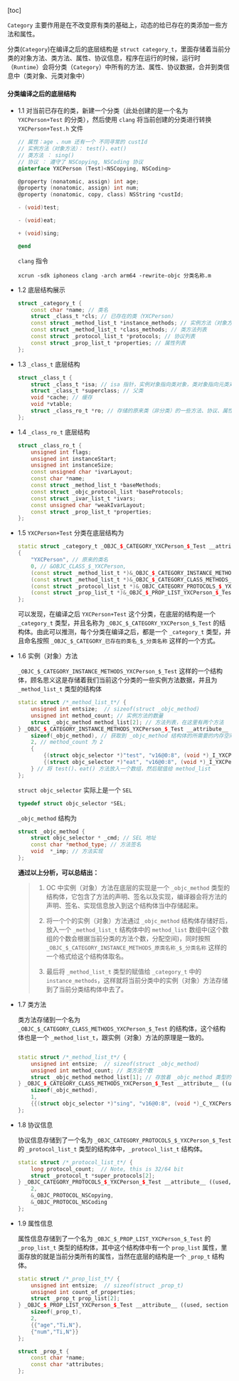 [toc]

`Category` 主要作用是在不改变原有类的基础上，动态的给已存在的类添加一些方法和属性。

分类(`Category`)在编译之后的底层结构是 `struct category_t`，里面存储着当前分类的对象方法、类方法、属性、协议信息，程序在运行的时候，运行时（`Runtime`）会将分类（`Category`）中所有的方法、属性、协议数据，合并到类信息中（类对象、元类对象中）

#### 分类编译之后的底层结构

* 1.1 对当前已存在的类，新建一个分类（此处创建的是一个名为 `YXCPerson+Test` 的分类），然后使用 `clang` 将当前创建的分类进行转换
    `YXCPerson+Test.h` 文件
    ```Objective-C
    // 属性：age 、num 还有一个 不同寻常的 custId 
    // 实例方法（对象方法）： test()、eat()
    // 类方法 ： sing()
    // 协议 ： 遵守了 NSCopying, NSCoding 协议
    @interface YXCPerson (Test)<NSCopying, NSCoding>

    @property (nonatomic, assign) int age;
    @property (nonatomic, assign) int num;
    @property (nonatomic, copy, class) NSString *custId;

    - (void)test;

    - (void)eat;

    + (void)sing;

    @end
    ```

    `clang` 指令

    ```shell
    xcrun -sdk iphoneos clang -arch arm64 -rewrite-objc 分类名称.m
    ```

* 1.2 底层结构展示

    ```C++
    struct _category_t {
        const char *name; // 类名
        struct _class_t *cls; // 已存在的类（YXCPerson）
        const struct _method_list_t *instance_methods; // 实例方法（对象方法）列表
        const struct _method_list_t *class_methods; // 类方法列表
        const struct _protocol_list_t *protocols; // 协议列表
        const struct _prop_list_t *properties; // 属性列表
    };
    ```

* 1.3 `_class_t` 底层结构

    ```C++
    struct _class_t {
        struct _class_t *isa; // isa 指针，实例对象指向类对象，类对象指向元类对象，元类对象指向基类的元类对象（一般是 NSObject）
        struct _class_t *superclass; // 父类
        void *cache; // 缓存
        void *vtable;
        struct _class_ro_t *ro; // 存储的原来类（非分类）的一些方法、协议、属性、成员变量等信息
    };
    ```

* 1.4 `_class_ro_t` 底层结构

    ```C++
    struct _class_ro_t {
        unsigned int flags;
        unsigned int instanceStart;
        unsigned int instanceSize;
        const unsigned char *ivarLayout;
        const char *name;
        const struct _method_list_t *baseMethods;
        const struct _objc_protocol_list *baseProtocols;
        const struct _ivar_list_t *ivars;
        const unsigned char *weakIvarLayout;
        const struct _prop_list_t *properties;
    };
    ```

* 1.5 `YXCPerson+Test` 分类在底层结构为

    ```C++
    static struct _category_t _OBJC_$_CATEGORY_YXCPerson_$_Test __attribute__ ((used, section ("__DATA,__objc_const"))) = 
    {
        "YXCPerson", // 原来的类名
        0, // &OBJC_CLASS_$_YXCPerson,
        (const struct _method_list_t *)&_OBJC_$_CATEGORY_INSTANCE_METHODS_YXCPerson_$_Test, // 实例对象方法列表
        (const struct _method_list_t *)&_OBJC_$_CATEGORY_CLASS_METHODS_YXCPerson_$_Test, // 类对象方法列表
        (const struct _protocol_list_t *)&_OBJC_CATEGORY_PROTOCOLS_$_YXCPerson_$_Test, // 协议信息列表
        (const struct _prop_list_t *)&_OBJC_$_PROP_LIST_YXCPerson_$_Test, // 属性列表
    };
    ```
    可以发现，在编译之后 `YXCPerson+Test` 这个分类，在底层的结构是一个 `_category_t` 类型，并且名称为 `_OBJC_$_CATEGORY_YXCPerson_$_Test` 的结构体。由此可以推测，每个分类在编译之后，都是一个 `_category_t` 类型，并且命名按照 `_OBJC_$_CATEGORY_已存在的类名_$_分类名称` 这样的一个方式。
     
* 1.6 实例（对象）方法

    `_OBJC_$_CATEGORY_INSTANCE_METHODS_YXCPerson_$_Test` 这样的一个结构体，顾名思义这是存储着我们当前这个分类的一些实例方法数据，并且为 `_method_list_t` 类型的结构体

    ```C++
    static struct /*_method_list_t*/ {
        unsigned int entsize;  // sizeof(struct _objc_method)
        unsigned int method_count; // 实例方法的数量
        struct _objc_method method_list[2]; // 方法列表，在这里有两个方法
    } _OBJC_$_CATEGORY_INSTANCE_METHODS_YXCPerson_$_Test __attribute__ ((used, section ("__DATA,__objc_const"))) = {
        sizeof(_objc_method), // 获取到 _objc_method 结构体的所需要的内存空间大小，赋值到 entsize
        2, // method_count 为 2
        {
            {(struct objc_selector *)"test", "v16@0:8", (void *)_I_YXCPerson_Test_test},
            {(struct objc_selector *)"eat", "v16@0:8", (void *)_I_YXCPerson_Test_eat}
        } // 将 test()、eat() 方法放入一个数组，然后赋值给 method_list
    };
    ```

    `struct objc_selector` 实际上是一个 `SEL`

    ```C++
    typedef struct objc_selector *SEL;
    ```

    `_objc_method` 结构为

    ```C++
    struct _objc_method {
        struct objc_selector * _cmd; // SEL 地址
        const char *method_type; // 方法签名
        void  *_imp; // 方法实现
    };
    ```

    **通过以上分析，可以总结出：**

    > 1. OC 中实例（对象）方法在底层的实现是一个 `_objc_method` 类型的结构体，它包含了方法的声明、签名以及实现，编译器会将方法的声明、签名、实现信息放入到这个结构体当中存储起来。
    >
    > 2. 将一个个的实例（对象）方法通过 `_objc_method` 结构体存储好后，放入一个 `_method_list_t` 结构体中的 `method_list` 数组中(这个数组的个数会根据当前分类的方法个数，分配空间)，同时按照 `_OBJC_$_CATEGORY_INSTANCE_METHODS_原类名称_$_分类名称` 这样的一个格式给这个结构体取名。
    >
    > 3. 最后将 `_method_list_t` 类型的赋值给 `_category_t` 中的 `instance_methods`，这样就将当前分类中的实例（对象）方法存储到了当前分类结构体中去了。

* 1.7 类方法

    类方法存储到一个名为 `_OBJC_$_CATEGORY_CLASS_METHODS_YXCPerson_$_Test` 的结构体，这个结构体也是一个 `_method_list_t`，跟实例（对象）方法的原理是一致的。

    ```C++

    static struct /*_method_list_t*/ {
        unsigned int entsize;  // sizeof(struct _objc_method)
        unsigned int method_count; // 类方法个数
        struct _objc_method method_list[1]; // 存放着 _objc_method 类型的结构体数组
    } _OBJC_$_CATEGORY_CLASS_METHODS_YXCPerson_$_Test __attribute__ ((used, section ("__DATA,__objc_const"))) = {
        sizeof(_objc_method),
        1,
        {{(struct objc_selector *)"sing", "v16@0:8", (void *)_C_YXCPerson_Test_sing}}
    };

    ```

* 1.8 协议信息

    协议信息存储到了一个名为 `_OBJC_CATEGORY_PROTOCOLS_$_YXCPerson_$_Test` 的 `_protocol_list_t` 类型的结构体中，`_protocol_list_t` 结构体。

    ```C++
    static struct /*_protocol_list_t*/ {
        long protocol_count;  // Note, this is 32/64 bit
        struct _protocol_t *super_protocols[2];
    } _OBJC_CATEGORY_PROTOCOLS_$_YXCPerson_$_Test __attribute__ ((used, section ("__DATA,__objc_const"))) = {
        2,
        &_OBJC_PROTOCOL_NSCopying,
        &_OBJC_PROTOCOL_NSCoding
    };
    ```

* 1.9 属性信息

    属性信息存储到了一个名为 `_OBJC_$_PROP_LIST_YXCPerson_$_Test` 的 `_prop_list_t` 类型的结构体，其中这个结构体中有一个 `prop_list` 属性，里面存放的就是当前分类所有的属性，当然在底层的结构是一个 `_prop_t` 结构体。

    ```C++
    static struct /*_prop_list_t*/ {
        unsigned int entsize;  // sizeof(struct _prop_t)
        unsigned int count_of_properties;
        struct _prop_t prop_list[2];
    } _OBJC_$_PROP_LIST_YXCPerson_$_Test __attribute__ ((used, section ("__DATA,__objc_const"))) = {
        sizeof(_prop_t),
        2,
        {{"age","Ti,N"},
        {"num","Ti,N"}}
    };

    struct _prop_t {
        const char *name;
        const char *attributes;
    };
    ```







